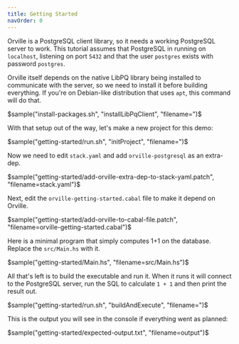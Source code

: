 ```yaml
---
title: Getting Started
navOrder: 0
---
```


Orville is a PostgreSQL client library, so it needs a working PostgreSQL server
to work. This tutorial assumes that PostgreSQL in running on `localhost`,
listening on port `5432` and that the user `postgres` exists with password
`postgres`.

Orville itself depends on the native LibPQ library being installed to
communicate with the server, so we need to install it before building
everything. If you're on Debian-like distribution that uses `apt`, this command
will do that.

$sample("install-packages.sh", "installLibPqClient", "filename=")$

With that setup out of the way, let's make a new project for this demo:

$sample("getting-started/run.sh", "initProject", "filename=")$

Now we need to edit `stack.yaml` and add `orville-postgresql` as an extra-dep.

$sample("getting-started/add-orville-extra-dep-to-stack-yaml.patch", "filename=stack.yaml")$

Next, edit the `orville-getting-started.cabal` file to make it depend on
Orville.

$sample("getting-started/add-orville-to-cabal-file.patch", "filename=orville-getting-started.cabal")$

Here is a minimal program that simply computes 1+1 on the database. Replace
the `src/Main.hs` with it.

$sample("getting-started/Main.hs", "filename=src/Main.hs")$

All that's left is to build the executable and run it. When it runs it will
connect to the PostgreSQL server, run the SQL to calculate `1 + 1` and then
print the result out.

$sample("getting-started/run.sh", "buildAndExecute", "filename=")$

This is the output you will see in the console if everything went as planned:

$sample("getting-started/expected-output.txt", "filename=output")$
